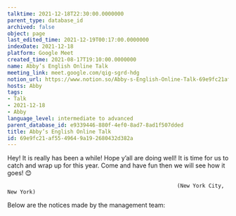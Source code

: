 ```yaml
---
talktime: 2021-12-18T22:30:00.0000000
parent_type: database_id
archived: false
object: page
last_edited_time: 2021-12-19T00:17:00.0000000
indexDate: 2021-12-18
platform: Google Meet
created_time: 2021-08-17T19:10:00.0000000
name: Abby’s English Online Talk
meeting_link: meet.google.com/qig-sgrd-hdg
notion_url: https://www.notion.so/Abby-s-English-Online-Talk-69e9fc21af5549649a192680432d382a
hosts: Abby
tags:
- Talk
- 2021-12-18
- Abby
language_level: intermediate to advanced
parent_database_id: e9339446-880f-4ef0-8ad7-8ad1f507dded
title: Abby’s English Online Talk
id: 69e9fc21-af55-4964-9a19-2680432d382a
---
```


Hey! It is really has been a while! Hope y’all are doing well! It is time for us to catch and wrap up for this year. Come and have fun then we will see how it goes! 😊



                                                          (New York City, New York)



Below are the notices made by the management team:


